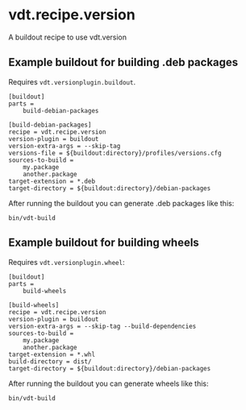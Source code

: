 vdt.recipe.version
==================
A buildout recipe to use vdt.version


Example buildout for building .deb packages
-------------------------------------------

Requires `vdt.versionplugin.buildout`.

    [buildout]
    parts =
        build-debian-packages
    
    [build-debian-packages]
    recipe = vdt.recipe.version
    version-plugin = buildout
    version-extra-args = --skip-tag
    versions-file = ${buildout:directory}/profiles/versions.cfg
    sources-to-build =
        my.package
        another.package
    target-extension = *.deb
    target-directory = ${buildout:directory}/debian-packages

After running the buildout you can generate .deb packages like this:

    bin/vdt-build


Example buildout for building wheels
------------------------------------

Requires `vdt.versionplugin.wheel`:

    [buildout]
    parts =
        build-wheels
    
    [build-wheels]
    recipe = vdt.recipe.version
    version-plugin = buildout
    version-extra-args = --skip-tag --build-dependencies
    sources-to-build =
        my.package
        another.package
    target-extension = *.whl
    build-directory = dist/
    target-directory = ${buildout:directory}/debian-packages

After running the buildout you can generate wheels like this:

    bin/vdt-build

